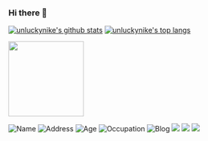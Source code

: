 ### Hi there 👋



[![unluckynike's github stats](https://github-readme-stats.vercel.app/api?username=unluckynike&show_icons=true&title_color=ffffff&icon_color=bb2acf&text_color=daf7dc&bg_color=009999)](https://github.com/unluckynike)
[![unluckynike's top langs](https://github-readme-stats.vercel.app/api/top-langs/?username=unluckynike&layout=compact)](https://github.com/unluckynike/github-readme-stats)



<img src="https://cdn.jsdelivr.net/gh/unluckynike/blogimg/images/pictures/logo-img.png"  height="150" >

![Name](https://img.shields.io/badge/Name-WuLiZeng-orange) ![Address](https://img.shields.io/badge/Address-DaLian-yellowgreen) ![Age](https://img.shields.io/badge/Age-21-blue)  ![Occupation](https://img.shields.io/badge/Occupation-Student-lightgrey)  ![Blog](https://img.shields.io/badge/Blog-Hexo-green) ![](https://img.shields.io/badge/-StackOverflow-FE7A16?style=flat-square&logo=stack-overflow&logoColor=white)  ![]( https://img.shields.io/badge/-GitHub-181717?style=flat-square&logo=github)  ![]( https://img.shields.io/badge/DEV-%230A0A0A.svg?&style=flat-square&logo=DEV.to&logoColor=white)

<!--
**unluckynike/unluckynike** is a ✨ _special_ ✨ repository because its `README.md` (this file) appears on your GitHub profile.

Here are some ideas to get you started:

- 🔭 I’m currently working on .....
- 🌱 I’m currently learning Spring...
- 👯 I’m looking to collaborate on ...
- 🤔 I’m looking for help with ...
- 💬 Ask me about where ...
- 📫 How to reach me: ...
- 😄 Pronouns: ...
- ⚡ Fun fact: ...-->

